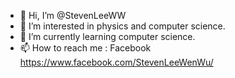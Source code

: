 - 👋 Hi, I’m @StevenLeeWW
- 👀 I’m interested in physics and computer science.
- 🌱 I’m currently learning computer science.
- 📫 How to reach me : Facebook https://www.facebook.com/StevenLeeWenWu/

<!---
StevenLeeWW/StevenLeeWW is a ✨ special ✨ repository because its `README.md` (this file) appears on your GitHub profile.
You can click the Preview link to take a look at your changes.
--->
